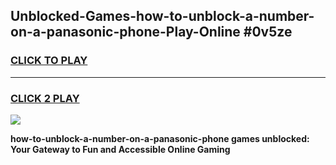 
## Unblocked-Games-how-to-unblock-a-number-on-a-panasonic-phone-Play-Online #0v5ze
<h3>
<a href="https://news.freeplayer.one?title=how-to-unblock-a-number-on-a-panasonic-phone&ref=3">CLICK TO PLAY</a></h3>
<hr>

<h3>
<a href="https://news.freeplayer.one?title=how-to-unblock-a-number-on-a-panasonic-phone&ref=3">CLICK 2 PLAY</a>
  
</h3>

<a href="https://news.freeplayer.one?title=how-to-unblock-a-number-on-a-panasonic-phone&ref=3"><img src="https://clearcache.store/games.png"></a>


**how-to-unblock-a-number-on-a-panasonic-phone games unblocked: Your Gateway to Fun and Accessible Online Gaming**
